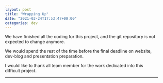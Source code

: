 ```yaml
---
layout: post
title: "Wrapping Up"
date: "2021-03-24T17:53:47+00:00"
categories: dev
---
```


We have finished all the coding for this project, and the git repository is not expected to change anymore.

We would spend the rest of the time before the final deadline on website, dev-blog and presentation preparation.

I would like to thank all team member for the work dedicated into this difficult project.

----
